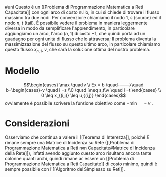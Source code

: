 #uni 
Questo è un [[Problema di Programmazione Matematica a Reti Capacitate]] con ogni arco di costo nullo, in cui si chiede di trovare il flusso massimo tra due nodi.
Per convenzione chiamiamo il nodo $1$, $s$ (source) ed il nodo $n$, $t$ (tail).
È possibile vedere il problema in maniera leggermente diversa in modo da semplificare l'apprendimento, in particolare aggiungiamo un arco, l'arco $(n,1)$ di costo $-1$, che quindi porta ad un guadagno per ogni unità di flusso che lo attraversa;
Il problema diventa la massimizzazione del flusso su questo ultimo arco, in particolare chiamiamo questo flusso $x_{n,1}$, $v$, che sarà la soluzione ottima del nostro problema.
# Modello
$$\begin{cases} \max \quad v \\ Ex = b \quad---->\quad b=\begin{cases}-v \quad i =s \\0 \quad i\neq s,t\\v \quad i =t \end{cases} \\ 0 \leq x_{(i,j)} \leq u_{(i,j)} \end{cases}$$
ovviamente è possibile scrivere la funzione obiettivo come $-\min \quad -v$ .
# Considerazioni
Osserviamo che continua a valere il [[Teorema di Interezza]], poiché $E$ rimane sempre una Matrice di Incidenza su Rete ([[Problema di Programmazione Matematica a Reti non Capacitate#Matrice di Incidenza della Rete]]), infatti avendo aggiunto questo arco risultano ancora tante colonne quanti archi, quindi rimane ad essere un [[Problema di Programmazione Matematica a Reti Capacitate]] di costo minimo, quindi è sempre possibile con l'[[Algoritmo del Simplesso su Reti]].